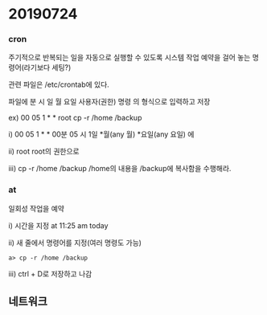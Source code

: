 # 20190724

### cron 

주기적으로 반복되는 일을 자동으로 실행할 수 있도록 시스템 작업 예약을 걸어 놓는 명령어(라기보다 세팅?)

관련 파일은 /etc/crontab에 있다.

파일에 
분 시 일 월 요일 사용자(권한) 명령
의 형식으로 입력하고 저장

ex) 
00 05 1 * * root  cp -r /home /backup

i) 00 05 1 * * 
00분 05 시 1일 *월(any 월) *요일(any 요일) 에

ii) root 
root의 권한으로

iii) cp -r /home /backup
/home의 내용을 /backup에 복사함을 수행해라.

#### 

### at

일회성 작업을 예약

i) 시간을 지정
at 11:25 am today

ii) 새 줄에서 명령어를 지정(여러 명령도 가능)

```
a> cp -r /home /backup
```

iii) ctrl + D로 저장하고 나감





## 네트워크



